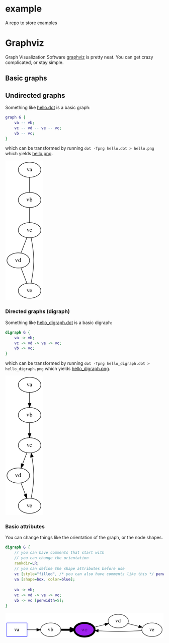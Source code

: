 # example

A repo to store examples

# Graphviz

Graph Visualization Software [graphviz](http://www.graphviz.org/) is pretty
neat.  You can get crazy complicated, or stay simple.

## Basic graphs

## Undirected graphs

Something like [hello.dot](hello.dot) is a basic graph:

```dot
graph G {
    va -- vb;
    vc -- vd -- ve -- vc;
    vb -- vc;
}
```

which can be transformed by running `dot -Tpng hello.dot > hello.png` which
yields [hello.png](hello.png).

![hello.png](hello.png)

### Directed graphs (digraph)

Something like [hello_digraph.dot](hello_digraph.dot) is a basic digraph:

```dot
digraph G {
    va -> vb;
    vc -> vd -> ve -> vc;
    vb -> vc;
}
```

which can be transformed by running `dot -Tpng hello_digraph.dot > hello_digraph.png` which
yields [hello_digraph.png](hello_digraph.png).

![hello_digraph.png](hello_digraph.png)

### Basic attributes

You can change things like the orientation of the graph, or the node shapes.

```dot
digraph G {
    // you can have comments that start with
    // you can change the orientation
    rankdir=LR; 
    // you can define the shape attributes before use
    vc [style="filled", /* you can also have comments like this */ penwidth=5, fillcolor = "purple", fontname = "Courier New"];
    va [shape=box, color=blue];

    va -> vb;
    vc -> vd -> ve -> vc;
    vb -> vc [penwidth=5];
}
```

![hello_attr.png](hello_attr.png)
